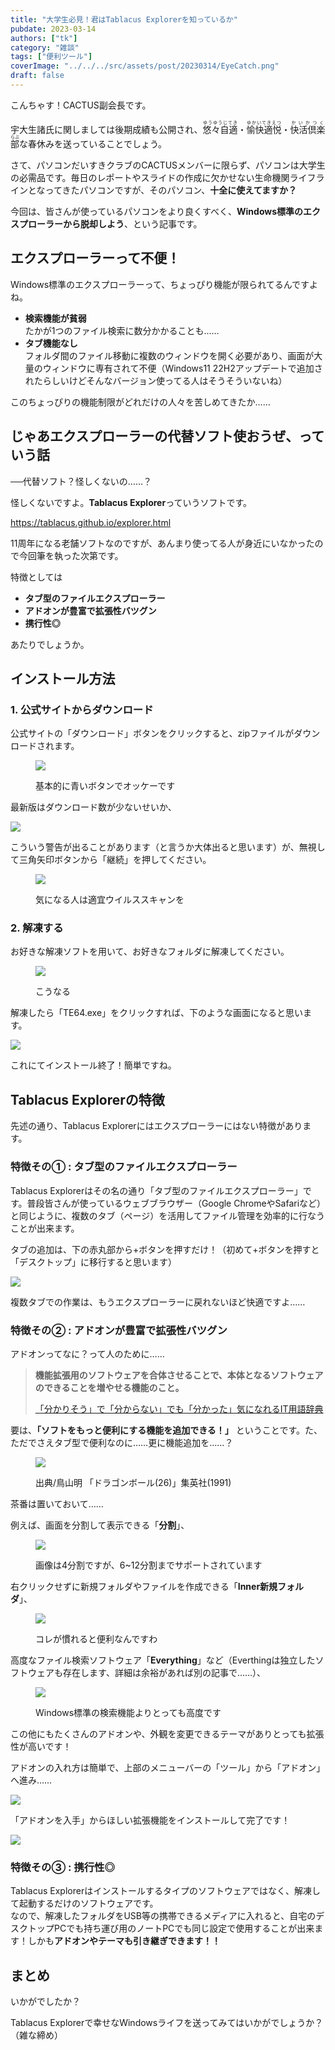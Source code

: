 ```yaml
---
title: "大学生必見！君はTablacus Explorerを知っているか"
pubdate: 2023-03-14
authors: ["tk"]
category: "雑談"
tags: ["便利ツール"]
coverImage: "../../../src/assets/post/20230314/EyeCatch.png"
draft: false
---
```


こんちゃす！CACTUS副会長です。

宇大生諸氏に関しましては後期成績も公開され、<ruby>悠々自適<rp>（</rp><rt>ゆうゆうじてき</rt><rp>）</rp></ruby>・<ruby>愉快適悦<rp>(</rp><rt>ゆかいてきえつ</rt><rp>)</rp></ruby>・<ruby>快活倶楽部<rp>(</rp><rt>かいかつくらぶ</rt><rp>)</rp>な春休みを送っていることでしょう。

  
さて、パソコンだいすきクラブのCACTUSメンバーに限らず、パソコンは大学生の必需品です。毎日のレポートやスライドの作成に欠かせない生命機関ライフラインとなってきたパソコンですが、そのパソコン、**十全に使えてますか？**

今回は、皆さんが使っているパソコンをより良くすべく、**Windows標準のエクスプローラーから脱却しよう**、という記事です。

## エクスプローラーって不便！

Windows標準のエクスプローラーって、ちょっぴり機能が限られてるんですよね。

- **検索機能が貧弱**  
    たかが1つのファイル検索に数分かかることも……
- **タブ機能なし**  
    フォルダ間のファイル移動に複数のウィンドウを開く必要があり、画面が大量のウィンドウに専有されて不便（Windows11 22H2アップデートで追加されたらしいけどそんなバージョン使ってる人はそうそういないね）

このちょっぴりの機能制限がどれだけの人々を苦しめてきたか……

## じゃあエクスプローラーの代替ソフト使おうぜ、っていう話

──代替ソフト？怪しくないの……？

怪しくないですよ。**Tablacus Explorer**っていうソフトです。

https://tablacus.github.io/explorer.html

11周年になる老舗ソフトなのですが、あんまり使ってる人が身近にいなかったので今回筆を執った次第です。

特徴としては

- **タブ型のファイルエクスプローラー**
- **アドオンが豊富で拡張性バツグン**
- **携行性◎**

あたりでしょうか。

## インストール方法

### 1\. 公式サイトからダウンロード

公式サイトの「ダウンロード」ボタンをクリックすると、zipファイルがダウンロードされます。

<figure>

![](../../assets/post/20230314/Tablacus_official.png)

<figcaption>

基本的に青いボタンでオッケーです

</figcaption>

</figure>

最新版はダウンロード数が少ないせいか、

![](../../assets/post/20230314/Tablacus_alert.png)

こういう警告が出ることがあります（と言うか大体出ると思います）が、無視して三角矢印ボタンから「継続」を押してください。

<figure>

![](../../assets/post/20230314/te230131.png)

<figcaption>

気になる人は適宜ウイルススキャンを

</figcaption>

</figure>

### 2\. 解凍する

お好きな解凍ソフトを用いて、お好きなフォルダに解凍してください。

<figure>

![](../../assets/post/20230314/unzip.png)

<figcaption>

こうなる

</figcaption>

</figure>

解凍したら「TE64.exe」をクリックすれば、下のような画面になると思います。

![](../../assets/post/20230314/Tablacus_int.png)

これにてインストール終了！簡単ですね。

## Tablacus Explorerの特徴

先述の通り、Tablacus Explorerにはエクスプローラーにはない特徴があります。

### 特徴その① : タブ型のファイルエクスプローラー

Tablacus Explorerはその名の通り「タブ型のファイルエクスプローラー」です。普段皆さんが使っているウェブブラウザー（Google ChromeやSafariなど）と同じように、複数のタブ（ページ）を活用してファイル管理を効率的に行なうことが出来ます。

タブの追加は、下の赤丸部から+ボタンを押すだけ！（初めて+ボタンを押すと「デスクトップ」に移行すると思います）

![](../../assets/post/20230314/Tablacus_Newtab.png)

複数タブでの作業は、もうエクスプローラーに戻れないほど快適ですよ……

### 特徴その② : **アドオンが豊富で拡張性バツグン**

アドオンってなに？って人のために……

> **機能拡張用のソフトウェアを合体させることで、本体となるソフトウェアのできることを増やせる機能のこと。**
> 
> [「分かりそう」で「分からない」でも「分かった」気になれるIT用語辞典](https://wa3.i-3-i.info/index.html)

要は、**「ソフトをもっと便利にする機能を追加できる！」** ということです。た、ただでさえタブ型で便利なのに……更に機能追加を……？

<figure>

![](../../assets/post/20230314/FREEZA.jpg)

<figcaption>

出典/鳥山明 「ドラゴンボール(26)」集英社(1991)

</figcaption>

</figure>

茶番は置いておいて……

例えば、画面を分割して表示できる「**分割**」、

<figure>

![](../../assets/post/20230314/Tablacus_Split.png)

<figcaption>

画像は4分割ですが、6~12分割までサポートされています

</figcaption>

</figure>

右クリックせずに新規フォルダやファイルを作成できる「**Inner新規フォルダ**」、

<figure>

![](../../assets/post/20230314/inner_New.png)

<figcaption>

コレが慣れると便利なんですわ

</figcaption>

</figure>

高度なファイル検索ソフトウェア「**Everything**」など（Everthingは独立したソフトウェアも存在します、詳細は余裕があれば別の記事で……）、

<figure>

![](../../assets/post/20230314/Search_txt_.png)

<figcaption>

Windows標準の検索機能よりとっても高度です

</figcaption>

</figure>

この他にもたくさんのアドオンや、外観を変更できるテーマがありとっても拡張性が高いです！

アドオンの入れ方は簡単で、上部のメニューバーの「ツール」から「アドオン」へ進み……

![](../../assets/post/20230314/Addon_toolbar.png)

「アドオンを入手」からほしい拡張機能をインストールして完了です！

![](../../assets/post/20230314/Addon_list.png)

### 特徴その③ : 携行性◎

Tablacus Explorerはインストールするタイプのソフトウェアではなく、解凍して起動するだけのソフトウェアです。  
なので、解凍したフォルダをUSB等の携帯できるメディアに入れると、自宅のデスクトップPCでも持ち運び用のノートPCでも同じ設定で使用することが出来ます！しかも**アドオンやテーマも引き継ぎできます！！**

## まとめ

いかがでしたか？

Tablacus Explorerで幸せなWindowsライフを送ってみてはいかがでしょうか？（雑な締め）
